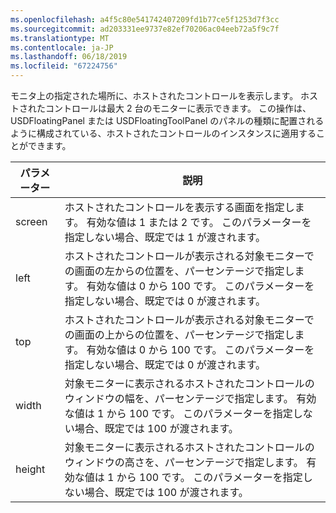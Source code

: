 ```yaml
---
ms.openlocfilehash: a4f5c80e541742407209fd1b77ce5f1253d7f3cc
ms.sourcegitcommit: ad203331ee9737e82ef70206ac04eeb72a5f9c7f
ms.translationtype: MT
ms.contentlocale: ja-JP
ms.lasthandoff: 06/18/2019
ms.locfileid: "67224756"
---
```

モニタ上の指定された場所に、ホストされたコントロールを表示します。 ホストされたコントロールは最大 2 台のモニターに表示できます。 この操作は、USDFloatingPanel または USDFloatingToolPanel のパネルの種類に配置されるように構成されている、ホストされたコントロールのインスタンスに適用することができます。  
  
|パラメーター|説明|  
|---------------|-----------------|  
|screen|ホストされたコントロールを表示する画面を指定します。 有効な値は 1 または 2 です。 このパラメーターを指定しない場合、既定では 1 が渡されます。|  
|left|ホストされたコントロールが表示される対象モニターでの画面の左からの位置を、パーセンテージで指定します。 有効な値は 0 から 100 です。 このパラメーターを指定しない場合、既定では 0 が渡されます。|  
|top|ホストされたコントロールが表示される対象モニターでの画面の上からの位置を、パーセンテージで指定します。 有効な値は 0 から 100 です。 このパラメーターを指定しない場合、既定では 0 が渡されます。|  
|width|対象モニターに表示されるホストされたコントロールのウィンドウの幅を、パーセンテージで指定します。 有効な値は 1 から 100 です。 このパラメーターを指定しない場合、既定では 100 が渡されます。|  
|height|対象モニターに表示されるホストされたコントロールのウィンドウの高さを、パーセンテージで指定します。 有効な値は 1 から 100 です。 このパラメーターを指定しない場合、既定では 100 が渡されます。|